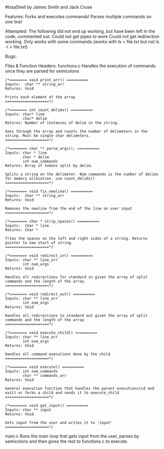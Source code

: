 #IssaShell
by James Smith and Jack Cruse

Features:
	Forks and executes commands!
	Parses multiple commands on one line!

Attempted:
	The following did not end up working, but have been left in the code, commented out.
	Could not get pipes to work
    Could not get redirection working. Only works with some commands (works with ls > file.txt but not ls -l > file.txt)

Bugs:
	
Files & Function Headers:
functions.c
	Handles the execution of commands once they are parsed for semicolons
	
    /*======== void print_arr() ==========
	Inputs:  char ** string_arr 
	Returns: Void
    
    Prints each element of the array
	====================*/

    /*======== int count_delims() ==========
	Inputs: char* line
            char* delim
	Returns: Number of instances of delim in the string. 
    
    Goes through the array and counts the number of delimeters in the string. Must be single char delimeters.
	====================*/

    /*======== char ** parse_args(); ==========
	Inputs: char * line
            char * delim
            int num_commands
	Returns: Array of tokens split by delim.
    
    Splits a string on the delimeter. Num_commands is the number of delims for memory allocation. use count_delims()
	====================*/

    /*======== void fix_newline() ==========
	Inputs:  char ** string_arr 
	Returns: Void

    Removes the newline from the end of the line on user input
	====================*/

    /*======== char * strip_spaces() ==========
	Inputs:  char * line
	Returns: Char *

    Trims the spaces on the left and right sides of a string. Returns pointer to new start of string.
	====================*/

    /*======== void redirect_in() ==========
	Inputs: char ** line_arr
            int num_args 
	Returns: Void 
    
    Handles all redirections for standard in given the array of split commands and the length of the array.
	====================*/

    /*======== void redirect_out() ==========
	Inputs: char ** line_arr
            int num_args
	Returns: Void

    Handles all redirections to standard out given the array of split commands and the length of the array
	====================*/

    /*======== void execute_child() ==========
	Inputs: char ** line_arr
            int num_args
	Returns: Void

    Handles all command executions done by the child
	====================*/

    /*======== void execute() ==========
	Inputs: int num_commands
            char ** commands_arr
	Returns: Void

    General execution function that handles the parent executions(cd and exit) or forks a child and sends it to execute_child
	====================*/

    /*======== void get_input() ==========
	Inputs: char ** input
	Returns: Void

    Gets input from the user and writes it to 'input'
	====================*/

main.c
	Runs the main loop that gets input from the user, parses by semicolons and then gives the rest to functions.c to execute.